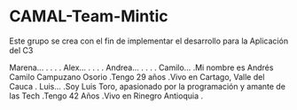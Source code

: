 # CAMAL-Team-Mintic

Este grupo se crea con el fin de implementar el desarrollo para la Aplicación del C3

Marena...
.
.
.
.
Alex...
.
.
.
.
Andrea...
.
.
.
.
Camilo...
.Mi nombre es Andrés Camilo Campuzano Osorio
.Tengo 29 años
.Vivo en Cartago, Valle del Cauca
.
Luis...
.Soy Luis Toro, apasionado por la programación y amante de las Tech
.Tengo 42 Años
.Vivo en Rinegro Antioquia
.
